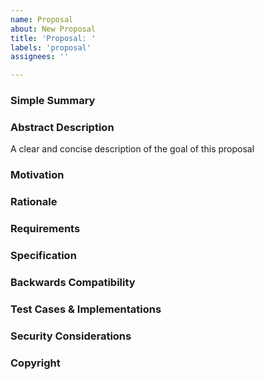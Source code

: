 ```yaml
---
name: Proposal
about: New Proposal
title: 'Proposal: '
labels: 'proposal'
assignees: ''

---
```


### Simple Summary
<!--- Explain in simple words -->

### Abstract Description
<!--- What is the goal of this proposal (mandatory) -->
A clear and concise description of the goal of this proposal

### Motivation
<!--- What is the motivation behind this proposal (mandatory) -->

### Rationale 
<!--- What was the rationale behind proposal (optional) -->

### Requirements
<!--- What is the Software requirement needed for this proposal (optional) -->

### Specification
<!--- What are the system specs required for this proposal (optional) -->

### Backwards Compatibility
<!--- is there a backward complatibity requirement of this proposal (optional) -->

### Test Cases & Implementations
<!--- required test cases and implementation details for this proposal (optional) -->

### Security Considerations
<!--- What are the seecurity risks and considerations this proposal (optional) -->

### Copyright
<!--- any copyrights required for this proposal (optional) -->

